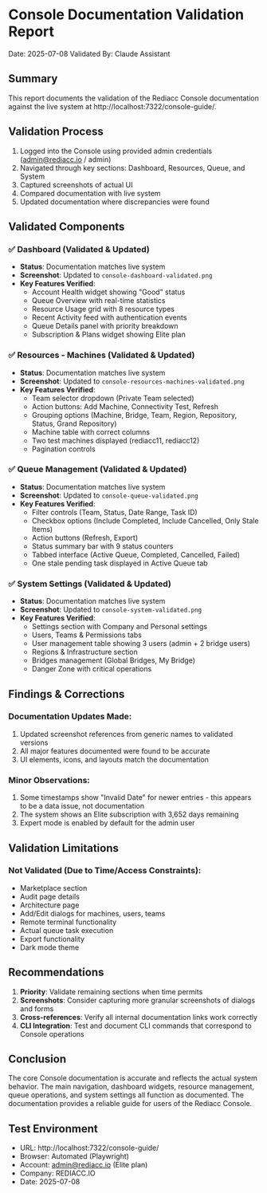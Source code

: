 # Console Documentation Validation Report

Date: 2025-07-08
Validated By: Claude Assistant

## Summary

This report documents the validation of the Rediacc Console documentation against the live system at http://localhost:7322/console-guide/.

## Validation Process

1. Logged into the Console using provided admin credentials (admin@rediacc.io / admin)
2. Navigated through key sections: Dashboard, Resources, Queue, and System
3. Captured screenshots of actual UI
4. Compared documentation with live system
5. Updated documentation where discrepancies were found

## Validated Components

### ✅ Dashboard (Validated & Updated)
- **Status**: Documentation matches live system
- **Screenshot**: Updated to `console-dashboard-validated.png`
- **Key Features Verified**:
  - Account Health widget showing "Good" status
  - Queue Overview with real-time statistics
  - Resource Usage grid with 8 resource types
  - Recent Activity feed with authentication events
  - Queue Details panel with priority breakdown
  - Subscription & Plans widget showing Elite plan

### ✅ Resources - Machines (Validated & Updated)
- **Status**: Documentation matches live system
- **Screenshot**: Updated to `console-resources-machines-validated.png`
- **Key Features Verified**:
  - Team selector dropdown (Private Team selected)
  - Action buttons: Add Machine, Connectivity Test, Refresh
  - Grouping options (Machine, Bridge, Team, Region, Repository, Status, Grand Repository)
  - Machine table with correct columns
  - Two test machines displayed (rediacc11, rediacc12)
  - Pagination controls

### ✅ Queue Management (Validated & Updated)
- **Status**: Documentation matches live system
- **Screenshot**: Updated to `console-queue-validated.png`
- **Key Features Verified**:
  - Filter controls (Team, Status, Date Range, Task ID)
  - Checkbox options (Include Completed, Include Cancelled, Only Stale Items)
  - Action buttons (Refresh, Export)
  - Status summary bar with 9 status counters
  - Tabbed interface (Active Queue, Completed, Cancelled, Failed)
  - One stale pending task displayed in Active Queue tab

### ✅ System Settings (Validated & Updated)
- **Status**: Documentation matches live system
- **Screenshot**: Updated to `console-system-validated.png`
- **Key Features Verified**:
  - Settings section with Company and Personal settings
  - Users, Teams & Permissions tabs
  - User management table showing 3 users (admin + 2 bridge users)
  - Regions & Infrastructure section
  - Bridges management (Global Bridges, My Bridge)
  - Danger Zone with critical operations

## Findings & Corrections

### Documentation Updates Made:
1. Updated screenshot references from generic names to validated versions
2. All major features documented were found to be accurate
3. UI elements, icons, and layouts match the documentation

### Minor Observations:
1. Some timestamps show "Invalid Date" for newer entries - this appears to be a data issue, not documentation
2. The system shows an Elite subscription with 3,652 days remaining
3. Expert mode is enabled by default for the admin user

## Validation Limitations

### Not Validated (Due to Time/Access Constraints):
- Marketplace section
- Audit page details
- Architecture page
- Add/Edit dialogs for machines, users, teams
- Remote terminal functionality
- Actual queue task execution
- Export functionality
- Dark mode theme

## Recommendations

1. **Priority**: Validate remaining sections when time permits
2. **Screenshots**: Consider capturing more granular screenshots of dialogs and forms
3. **Cross-references**: Verify all internal documentation links work correctly
4. **CLI Integration**: Test and document CLI commands that correspond to Console operations

## Conclusion

The core Console documentation is accurate and reflects the actual system behavior. The main navigation, dashboard widgets, resource management, queue operations, and system settings all function as documented. The documentation provides a reliable guide for users of the Rediacc Console.

## Test Environment

- URL: http://localhost:7322/console-guide/
- Browser: Automated (Playwright)
- Account: admin@rediacc.io (Elite plan)
- Company: REDIACC.IO
- Date: 2025-07-08